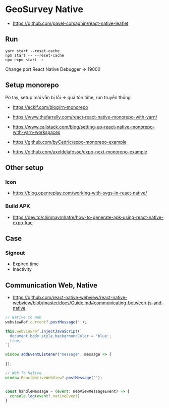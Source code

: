 # GeoSurvey Native

- https://github.com/pavel-corsaghin/react-native-leaflet

## Run

```shell
yarn start --reset-cache
npm start -- --reset-cache
npx expo start -c
```

Change port React Native Debugger => 19000

## Setup monorepo

Pó tay, setup mãi vẫn bị lỗi => quá tốn time, run truyển thống 

- https://ecklf.com/blog/rn-monorepo
- https://www.thefarrelly.com/react-react-native-monorepo-with-yarn/
- https://www.callstack.com/blog/setting-up-react-native-monorepo-with-yarn-workspaces

- https://github.com/byCedric/expo-monorepo-example
- https://github.com/axeldelafosse/expo-next-monorepo-example

## Other setup
### Icon
- https://blog.openreplay.com/working-with-svgs-in-react-native/

### Build APK
- https://dev.to/chinmaymhatre/how-to-generate-apk-using-react-native-expo-kae



## Case
### Signout
- Expired time
- Inactivity

## Communication Web, Native
- https://github.com/react-native-webview/react-native-webview/blob/master/docs/Guide.md#communicating-between-js-and-native
```js
// Native to Web
webviewRef.current?.postMessage('');

this.webviewref.injectJavaScript(`
  document.body.style.backgroundColor = 'blue';
  true;
`)

window.addEventListener("message", message => {
  
});

// Web To Native
window.ReactNativeWebView?.postMessage('');


const handleMessage = (event: WebViewMessageEvent) => {
  console.log(event?.nativeEvent)
}
```
